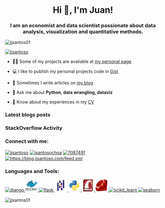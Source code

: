 <h1 align="center">Hi 👋, I'm Juan!</h1>
<h3 align="center">I am an economist and data scientist passionate about data analysis, visualization and quantitative methods.</h3>

<p align="left"> <img src="https://komarev.com/ghpvc/?username=jjsantos01&label=Profile%20views&color=0e75b6&style=flat" alt="jjsantos01" /> </p>

<p align="left"> <a href="https://twitter.com/jjsantoso" target="blank"><img src="https://img.shields.io/twitter/follow/jjsantoso?logo=twitter&style=for-the-badge" alt="jjsantoso" /></a> </p>

- 👨‍💻 Some of my projects are available at [my personal page](https://www.jjsantoso.com/proyectos)

-  💻 I like to publish my personal projects code in [Gist](https://gist.github.com/jjsantos01)

- 📝 Sometimes I write articles on [my blog](https://blog.jjsantoso.com/)

- 💬 Ask me about **Python, data wrangling, dataviz**

- 📄 Know about my experiences in my [CV](https://www.jjsantoso.com/cv)

### Latest blogs posts
<!-- BLOG-POST-LIST:START -->
<!-- BLOG-POST-LIST:END -->

### StackOverflow Activity
<!-- STACKOVERFLOW:START -->
<!-- STACKOVERFLOW:END -->

<h3 align="left">Connect with me:</h3>
<p align="left">
<a href="https://twitter.com/jjsantoso" target="blank"><img align="center" src="https://raw.githubusercontent.com/rahuldkjain/github-profile-readme-generator/master/src/images/icons/Social/twitter.svg" alt="jjsantoso" height="30" width="40" /></a>
<a href="https://linkedin.com/in/jsantosochoa" target="blank"><img align="center" src="https://raw.githubusercontent.com/rahuldkjain/github-profile-readme-generator/master/src/images/icons/Social/linked-in-alt.svg" alt="jsantosochoa" height="30" width="40" /></a>
<a href="https://stackoverflow.com/users/7087491" target="blank"><img align="center" src="https://raw.githubusercontent.com/rahuldkjain/github-profile-readme-generator/master/src/images/icons/Social/stack-overflow.svg" alt="7087491" height="30" width="40" /></a>
<a href="/https://blog.jjsantoso.com/feed.xml" target="blank"><img align="center" src="https://raw.githubusercontent.com/rahuldkjain/github-profile-readme-generator/master/src/images/icons/Social/rss.svg" alt="https://blog.jjsantoso.com/feed.xml" height="30" width="40" /></a>
</p>

<h3 align="left">Languages and Tools:</h3>
<p align="left"> <a href="https://www.djangoproject.com/" target="_blank" rel="noreferrer"> <img src="https://cdn.worldvectorlogo.com/logos/django.svg" alt="django" width="40" height="40"/> </a> <a href="https://www.docker.com/" target="_blank" rel="noreferrer"> <img src="https://raw.githubusercontent.com/devicons/devicon/master/icons/docker/docker-original-wordmark.svg" alt="docker" width="40" height="40"/> </a> <a href="https://flask.palletsprojects.com/" target="_blank" rel="noreferrer"> <img src="https://www.vectorlogo.zone/logos/pocoo_flask/pocoo_flask-icon.svg" alt="flask" width="40" height="40"/> </a> <a href="https://pandas.pydata.org/" target="_blank" rel="noreferrer"> <img src="https://raw.githubusercontent.com/devicons/devicon/2ae2a900d2f041da66e950e4d48052658d850630/icons/pandas/pandas-original.svg" alt="pandas" width="40" height="40"/> </a> <a href="https://www.python.org" target="_blank" rel="noreferrer"> <img src="https://raw.githubusercontent.com/devicons/devicon/master/icons/python/python-original.svg" alt="python" width="40" height="40"/> </a> <a href="https://rubyonrails.org" target="_blank" rel="noreferrer"> <img src="https://raw.githubusercontent.com/devicons/devicon/master/icons/rails/rails-original-wordmark.svg" alt="rails" width="40" height="40"/> </a> <a href="https://www.ruby-lang.org/en/" target="_blank" rel="noreferrer"> <img src="https://raw.githubusercontent.com/devicons/devicon/master/icons/ruby/ruby-original.svg" alt="ruby" width="40" height="40"/> </a> <a href="https://scikit-learn.org/" target="_blank" rel="noreferrer"> <img src="https://upload.wikimedia.org/wikipedia/commons/0/05/Scikit_learn_logo_small.svg" alt="scikit_learn" width="40" height="40"/> </a> <a href="https://seaborn.pydata.org/" target="_blank" rel="noreferrer"> <img src="https://seaborn.pydata.org/_images/logo-mark-lightbg.svg" alt="seaborn" width="40" height="40"/> </a> </p>

<p><img align="center" src="https://github-readme-stats.vercel.app/api/top-langs?username=jjsantos01&show_icons=true&locale=en&layout=compact" alt="jjsantos01" /></p>
